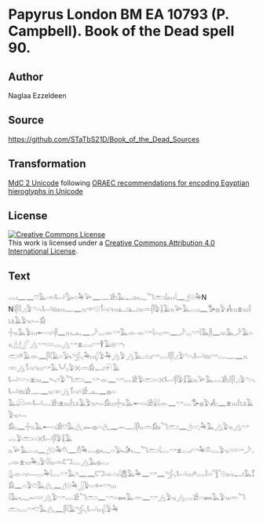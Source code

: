 # Papyrus London BM EA 10793 (P. Campbell). Book of the Dead spell 90.

## Author 

Naglaa Ezzeldeen

## Source 

https://github.com/STaTbS21D/Book_of_the_Dead_Sources

## Transformation 

[MdC 2 Unicode](https://statbs21d.github.io/mdc2unicode.html) following [ORAEC recommendations for encoding Egyptian hieroglyphs in Unicode](https://github.com/oraec/recommendations-encoding-hieroglyphs)

## License 

<a rel="license" href="http://creativecommons.org/licenses/by/4.0/"><img alt="Creative Commons License" style="border-width:0" src="https://i.creativecommons.org/l/by/4.0/88x31.png" /></a><br />This work is licensed under a <a rel="license" href="http://creativecommons.org/licenses/by/4.0/">Creative Commons Attribution 4.0 International License</a>.

## Text 

<hiero>𓂋𓏤𓈖𓈖𓈞𓅓𓏛𓂡𓅭𓏏𓅆𓅪𓈖𓊃𓀀𓏤𓅓𓂝𓏤𓆑𓆓𓂧𓌃𓏤𓏥𓇋𓈖𓊨𓇳𓅆N<br>
N𓇋𓋴𓎛𓈎𓅱𓌪𓂡𓁶𓏤𓏥𓊃𓈖𓏭𓎱𓇳𓄊𓏏𓏤𓄹𓏥𓂞𓂞𓏭𓏛𓋴𓅱𓆼𓄿𓏭𓅪𓅓𓂋𓏤𓈖𓅜𓐍𓅱𓀻𓏥𓁷𓏭𓏤𓎛𓂓𓏤𓄿𓅱𓏭𓄑𓀁<br>
𓏶𓏭𓅓𓅱𓏥𓄡𓏏𓏤𓄹𓋴𓈖𓏥𓂜𓈖𓌳𓂂𓂂𓁺𓎡𓅓𓁹𓁹𓎡𓇋𓏏𓊪𓏛𓈖𓌳𓂂𓂂𓎡𓇋𓅓𓋴𓈖𓏥𓅓𓌳𓄿𓏏𓏭𓊨𓊨𓂾𓂻𓎡𓄲𓂋𓂻𓎡𓁷𓂋𓏤𓎡𓇉𓄿𓁶𓎡𓏤<br>
𓂧𓎼𓄿𓁺𓈖𓋴𓇋𓄿𓏏𓅂𓂿𓅆𓏥𓆄𓅱𓅆𓂻𓅱𓂻𓅓𓐟𓏤𓎡𓂋𓎛𓋴𓈎𓅱𓌪𓂡𓁶𓏤𓎡𓂋𓊃𓈖𓏭𓏒𓂻𓄊𓏏𓏤𓄹𓏥𓎡𓅓𓄋𓊪𓅱𓏴𓏛𓀁𓂝𓍯𓄿<br>
𓂡𓎟𓏏𓁷𓏭𓏤𓈖𓍇𓏌𓅱𓆓𓂧𓈖𓎡𓁹𓈖𓎡𓂋𓀀𓅱𓂧𓏏𓏴𓂡𓋴𓅱𓆼𓄿𓏭𓅪𓅓𓂋𓀀𓏤𓎛𓋴𓈎𓅱𓌪𓂡𓁶𓏤𓀀𓊃𓈖𓏭𓏒𓂻𓄊𓏏𓏤𓄹𓀀𓂜𓈖𓐍𓏏<br>
𓅓𓋨𓏛𓂡𓂋𓀀𓏤𓁷𓏭𓏤𓎛𓂓𓏤𓄿𓅱𓏭𓄑𓀁𓏥𓏶𓏭𓅓𓄡𓏏𓏤𓀀𓏇𓇋𓁹𓈖𓎡𓂋𓅜𓐍𓅱𓀻𓊪𓈖𓁷𓏭𓏤𓎛𓂓𓏤𓄿𓅱𓏭𓄑<br>
𓀁𓊪𓈖𓏶𓏭𓅓𓄡𓏏𓏤𓀀𓈞𓅓𓂽𓆱𓐍𓏏𓂽𓈖𓋭𓊃𓇋𓋴𓏭𓏛𓀁𓏤𓏤𓆓𓂧𓈖𓊨𓏏𓆇𓅆𓅓𓂻𓅱𓏭𓂻𓎡𓂋𓅱𓂧𓏏𓏴𓂡𓋴𓅱𓆼𓄿<br>
𓏭𓅪𓅓𓂋𓏤𓈖𓊨𓇳𓅆𓄣𓏤𓈖𓁣𓅆𓂋𓐍𓆑𓏏𓅂𓀏𓆑𓆓𓂧𓇋𓂋𓎡𓁷𓂋𓏤𓎡𓅆𓌨𓂋𓅱𓏭𓄹𓄹𓎡𓌳𓂂𓂂𓁺𓁷𓏭𓏤𓅆𓊪𓅱𓇋𓇋𓏭𓏛𓉐𓂋𓂻𓅓𓐍𓂋<br>
𓊮𓁹𓏏𓏤𓄑𓂋𓅆𓇋𓂋𓎡𓅓𓏌𓈖𓈖𓉐𓁹𓏏𓏤𓇋𓆣𓅓𓅆𓈖𓎡𓈖𓂿𓂡𓏥𓎼𓂋𓎛𓏏𓇰𓇳𓏤𓏥𓂝𓅓𓄈𓀁𓈖𓏏𓅱𓈞𓅓𓂽𓈖𓊨𓇳𓅆𓃀𓅱𓏏𓆜𓎡𓏥<br>
𓇋𓅓𓆑𓋭𓄲𓂻𓅱𓎡𓂋𓀀𓆓𓂧𓈖𓎡𓏏𓍃𓅓𓏛𓈖𓎡𓂻𓅱𓏭𓂻𓂋𓀀𓏏𓍃𓅓𓅱𓏭𓏛𓆓𓂧𓂋𓎡𓈞𓅓𓂽𓈖𓋴𓇋𓄿𓂿𓂡𓏥𓆄𓅱𓅆<br></hiero>